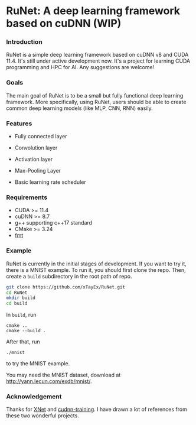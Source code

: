 # RuNet: A deep learning framework based on cuDNN (WIP)

### Introduction

RuNet is a simple deep learning framework based on cuDNN v8 and CUDA 11.4. It's still under active development now. It's a project for learning CUDA programming and HPC for AI. Any suggestions are welcome!

### Goals

The main goal of RuNet is to be a small but fully functional deep learning framework. More specifically, using RuNet, users should be able to create common deep learning models (like MLP, CNN, RNN) easily.

### Features

* Fully connected layer

* Convolution layer

* Activation layer

* Max-Pooling Layer

* Basic learning rate scheduler

### Requirements

* CUDA >= 11.4
* cuDNN >= 8.7
* g++ supporting c++17 standard
* CMake >= 3.24
* [fmt](https://fmt.dev/latest/index.html)

### Example

RuNet is currently in the initial stages of development. If you want to try it, there is a MNIST example. To run it, you should first clone the repo. Then, create a `build` subdirectory in the root path of repo.

```bash
git clone https://github.com/xTayEx/RuNet.git
cd RuNet
mkdir build
cd build
```

In `build`, run

```b
cmake ..
cmake --build .
```

After that, run

```
./mnist
```

to try the MNIST example.

You may need the MNIST dataset, download at http://yann.lecun.com/exdb/mnist/.

 ### Acknowledgement

Thanks for [XNet](https://github.com/lyx-x/XNet) and [cudnn-training](https://github.com/tbennun/cudnn-training). I have drawn a lot of references from these two wonderful projects.
